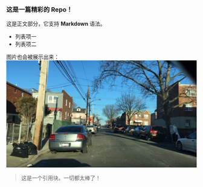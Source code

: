 ### 这是一篇精彩的 Repo！

这是正文部分，它支持 **Markdown** 语法。

- 列表项一
- 列表项二

图片也会被展示出来：
![图片描述](assets/data/repo_data/images/repo_img2.jpg)

> 这是一个引用块。一切都太棒了！
>
